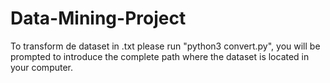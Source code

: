 # Data-Mining-Project
To transform de dataset in .txt please run "python3 convert.py", you will be prompted to introduce the complete path where the dataset is located in your computer.
